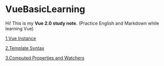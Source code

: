 # VueBasicLearning
Hi! This is my **Vue 2.0 study note.** (Practice English and Markdown while learning Vue)

[1.Vue Instance](https://github.com/Blackmegg1/VueBasicLearning/blob/main/Vue%20Instance.md)

[2.Template Syntax](https://github.com/Blackmegg1/VueBasicLearning/blob/main/Template%20Syntax.md)

[3.Computed Properties and Watchers](https://github.com/Blackmegg1/VueBasicLearning/blob/main/Computed%20Properties%20and%20Watchers.md)
